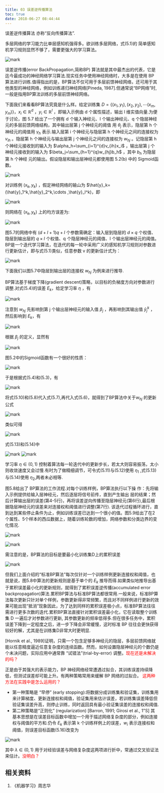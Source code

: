 ```yaml
---
title: 03 误差逆传播算法
toc: true
date: 2018-06-27 08:44:44
---
```





误差逆传播算法 亦称“反向传播算法”.



多层网络的学习能力比单层感知机强得多。欲训练多层网络，式(5.1)的 简单感知机学习规则显然不够了，需要更强大的学习算法。

![mark](http://pacdb2bfr.bkt.clouddn.com/blog/image/180626/HiAD3khi7m.png?imageslim)

误差逆传播(error BackPropagation,简称BP) 算法就是其中最杰出的代表，它是迄今最成功的神经网络学习算法.现实任务中使用神经网络时，大多是在使用 BP 算法进行训练.值得指出的是，BP算法不仅可用于多层前馈神经网络，还可用于其他类型的神经网络，例如训练递归神经网络[Pineda, 1987].但通常说“BP网络”时, 一般是指用BP算法训练的多层前馈神经网络。


下面我们来看看BP算法究竟是什么样。给定训练集 $D=\{(x_1,y_1),(x_2,y_2),\cdots (x_m,y_m)\}$，$x_i\in  \mathbb{R}^d$ ，$y_i\in \mathbb{R}^l$ ，即输入示例由 d 个属性描述，输出 l 维实值向量.为便于讨论，图 5.7 给出了一个拥有 d 个输入神经元、l 个输出神经元、q 个隐层神经元的多层前馈网络结构，其中输出层第 j 个神经元的阈值 用 $\theta_j$ 表示，隐层第 h 个神经元的阈值用 $\gamma_h$  表示.输入层第 i 个神经元与隐层第 h 个神经元之间的连接权为 $v_{ih}$ 。隐层第 h 个神经元与输出层第 j 个神经元之间的连接权为 $w_{hj}$ 。记隐层第 h 个神经元接收到的输入为 $\alpha_h=\sum_{i=1}^{d}v_{ih}x_i$ ，输出层第 j 个神经元接收到的输入为 $\beta_j=\sum_{h=1}^{q}w_{hj}b_h$ ，其中 $b_h$ 为隐层第 h 个神经
元的输出。假设隐层和输出层神经元都使用图 5.2(b) 中的 Sigmoid函数。

![mark](http://pacdb2bfr.bkt.clouddn.com/blog/image/180626/giFDElh243.png?imageslim)

对训练例 $(x_k,y_k)$ ，假定神经网络的输山为 $\hat{y}_k=(\hat{y}_1^k,\hat{y}_2^k,\cdots ,\hat{y}_l^k)，即

![mark](http://pacdb2bfr.bkt.clouddn.com/blog/image/180626/63EdGL9EgF.png?imageslim)

则网络在 $(x_k,y_k)$ 上的均方误差为:

![mark](http://pacdb2bfr.bkt.clouddn.com/blog/image/180626/lEiid194Fd.png?imageslim)


图5.7的网络中有 $(d + l + 1)q + l$ 个参数需确定：输入层到隐层的 $d\times q$ 个权值、隐层到输出层的 $q\times l$ 个权值、q 个隐层神经元的阈值、l 个输出层神经元的阈值。BP是一个迭代学习算法，在迭代的每一轮中采用广义的感知机学习规则对参数进行更新估计，即与式(5.1)类似，任意参数 v 的更新估计式为：


![mark](http://pacdb2bfr.bkt.clouddn.com/blog/image/180626/DfeFCBl5H6.png?imageslim)

下面我们以图5.7中隐层到输出层的连接权 $w_{hj}$ 为例来进行推导.


BP算法基于梯度下降(gradient descent)策略，以目标的负梯度方向对参数进行调整.对式(5.4)的误差 $E_k$，给定学习率 $\eta$ ，有

![mark](http://pacdb2bfr.bkt.clouddn.com/blog/image/180626/CiF5gfFkG8.png?imageslim)

注意到 $w_{hj}$ 先影响到第 j 个输出层神经元的输入值 $\beta_j$ ，再影响到其输出值 $\hat{y}_j^k$ ， 然后影响到 $E_k$，有

![mark](http://pacdb2bfr.bkt.clouddn.com/blog/image/180626/khhHkkIa5j.png?imageslim)


根据 $\beta_j$ 的定义，显然有

![mark](http://pacdb2bfr.bkt.clouddn.com/blog/image/180626/4i7G72J9BI.png?imageslim)

图5.2中的Sigmoid函数有一个很好的性质：

![mark](http://pacdb2bfr.bkt.clouddn.com/blog/image/180626/6j7CFkbHBm.png?imageslim)

于是根据式(5.4)和(5.3)，有

![mark](http://pacdb2bfr.bkt.clouddn.com/blog/image/180626/E5lljg8fig.png?imageslim)


将式(5.10)和(5.8)代入式(5.7),再代入式(5.6)，就得到了BP算法中关于$w_{hj}$ 的更新公式

![mark](http://pacdb2bfr.bkt.clouddn.com/blog/image/180626/a9JflCbk08.png?imageslim)


类似可得

![mark](http://pacdb2bfr.bkt.clouddn.com/blog/image/180626/bhB3BmH7jJ.png?imageslim)

式(5.13)和(5.14)中

![mark](http://pacdb2bfr.bkt.clouddn.com/blog/image/180626/KBg2D52CH7.png?imageslim)
![mark](http://pacdb2bfr.bkt.clouddn.com/blog/image/180626/ghDC7De80E.png?imageslim)


学习率 $\eta\in (0,1)$ 控制着算法每一轮迭代中的更新步长，若太大则容易振荡，太小则收敛速度又会过慢.有时为了做精细调节，可令式(5.11)与(5.12)使用 $\eta_1$ ,式(5.13)与(5.14)使用 $\eta_2$,两者未必相等.


图5.8给出了 BP算法的工作流程.对每个训练样例，BP算法执行以下操 作：先将输入示例提供给输入层神经元，然后逐层将信号前传，直到产生输出 层的结果；然后计算输出层的误差(第4-5行)，再将误差逆向传播至隐层神经元(第6行),最后根据隐层神经元的误差来对连接权和阈值进行调整(第7行). 该迭代过程循环进行，直到达到某些停止条件为止，例如训练误差已达到一个很小的值。图5.9给出了在2个属性、5个样本的西瓜数据上，随着训练轮数的增加，网络参数和分类边界的变化情况.

![mark](http://pacdb2bfr.bkt.clouddn.com/blog/image/180626/ED5kmckjme.png?imageslim)

![mark](http://pacdb2bfr.bkt.clouddn.com/blog/image/180626/Ffb1jifACi.png?imageslim)

需注意的是，BP算法的目标是要最小化训练集D上的累积误差

![mark](http://pacdb2bfr.bkt.clouddn.com/blog/image/180626/2h77blCAf2.png?imageslim)

但我们上面介绍的“标准BP算法”每次仅针对一个训练样例更新连接权和阈值，也就是说，图5.8中算法的更新规则是基于单个的 $E_k$ 推导而得.如果类似地推导出基于累积误差最小化的更新规则，就得到了累积误差逆传播(accumulated error backpropagation)算法.累积BP算法与标准BP算法都很常用.一般来说，标准BP算法每次更新只针对单个样例，参数更新得非常频繁，而且对不同样例进行更新的效果可能出现“抵消”现象因此，为了达到同样的累积误差极小点，标准BP算法往往需进行更多次数的迭代.累积BP算法直接针对累积误差最小化，它在读取整个训练集 D 一遍后才对参数进行更新, 其参数更新的频率低得多.但在很多任务中，累积误差下降到一定程度之后，进一步下降会非常缓慢，这时标准 BP 往往会更快获得较好的解，尤其是在训练集D非常大时更明显.

[Hornik et al., 1989]证明，只需一个包含足够多神经元的隐层，多层前馈网络就能以任意精度逼近任意复杂度的连续函数。然而，如何设置隐层神经元的个数仍是个未决问题，实际应用中通常靠 “试错法”(trial-by-error) 调整。<span style="color:red;">现在还是未解决的吗？</span>


正是由于其强大的表示能力，BP 神经网络经常遭遇过拟合，其训练误差持续降低，但测试误差却可能上升。有两种策略常用来缓解 BP 网络的过拟合。
<span style="color:red;">这两种方法在实践中是怎么运用的？</span>

- 第一种策略是 “早停” (early stopping):将数据分成训练集和验证集，训练集用 来计算梯度、更新连接权和阈值，验证集用来估计误差，若训练集误差降低但 验证集误差升高，则停止训练，同时返回具有最小验证集误差的连接权和阈值.
- 第二种策略是“正则化” (regularization) [Barron, 1991; Girosi et al., 1"S] 其 基本思想是在误差目标函数中增加一个用于描述网络复杂度的部分，例如连接权与阈值的平方和.仍令 $E_k$ 表示第 k 个训练样例上的误差，$w_i$ 表示连接权和阈值，则误差目标函数(5.16)改变为

![mark](http://pacdb2bfr.bkt.clouddn.com/blog/image/180626/ag3mLdiDG6.png?imageslim)

其中 $\lambda \in(0,1)$ 用于对经验误差与网络复杂度这两项进行折中，常通过交叉验证法来估计。<span style="color:red;">没明白？</span>







## 相关资料
1. 《机器学习》周志华
